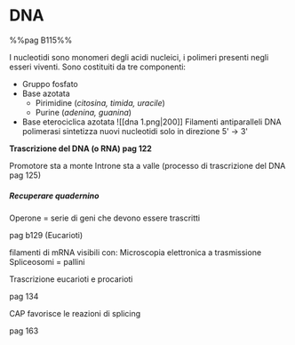 # DNA
%%pag B115%%

I nucleotidi sono monomeri degli acidi nucleici, i polimeri presenti negli esseri viventi. Sono costituiti da tre componenti:  
- Gruppo fosfato 
- Base azotata
	- Pirimidine (*citosina, timida, uracile*)
	- Purine (*adenina, guanina*)
- Base eterociclica azotata
![[dna 1.png|200]]
Filamenti antiparalleli 
DNA polimerasi sintetizza nuovi nucleotidi solo in direzione 5' $\to$ 3' 

**Trascrizione del DNA (o RNA) pag 122** 

Promotore sta a monte 
Introne sta a valle
(processo di trascrizione del DNA pag 125)

##### Recuperare quadernino

Operone = serie di geni che devono essere trascritti

pag b129 (Eucarioti)

filamenti di mRNA visibili con: 
Microscopia elettronica a trasmissione 
Spliceosomi = pallini 

Trascrizione eucarioti e procarioti 


pag 134

CAP favorisce le reazioni di splicing 

pag 163
